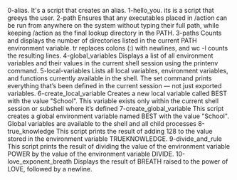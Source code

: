 0-alias. It's a script that creates an alias.
1-hello_you. its is a script that greeys the user.
2-path Ensures that any executables placed in /action can be run from anywhere on the system without typing their full path, while keeping /action as the final lookup directory in the PATH.
3-paths Counts and displays the number of directories listed in the current PATH environment variable.
tr replaces colons (:) with newlines, and wc -l counts the resulting lines.
4-global_variables Displays a list of all environment variables and their values in the current shell session using the printenv command.
5-local-variables Lists all local variables, environment variables, and functions currently available in the shell.
The set command prints everything that’s been defined in the current session — not just exported variables.
6-create_local_variable Creates a new local variable called BEST with the value "School".
This variable exists only within the current shell session or subshell where it’s defined
7-create_global_variable This script creates a global environment variable named BEST with the value "School".
Global variables are available to the shell and all child processes
8-true_knowledge This script prints the result of adding 128 to the value stored in the environment variable TRUEKNOWLEDGE.
9-divide_and_rule This script prints the result of dividing the value of the environment variable POWER by the value of the environment variable DIVIDE.
10-love_exponent_breath Displays the result of BREATH raised to the power of LOVE, followed by a newline.